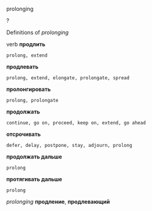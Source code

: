 prolonging

?


Definitions of _prolonging_

verb
**продлить**

    prolong, extend
**продлевать**

    prolong, extend, elongate, prolongate, spread
**пролонгировать**

    prolong, prolongate
**продолжать**

    continue, go on, proceed, keep on, extend, go ahead
**отсрочивать**

    defer, delay, postpone, stay, adjourn, prolong
**продолжать дальше**

    prolong
**протягивать дальше**

    prolong

_prolonging_
**продление**, **продлевающий**